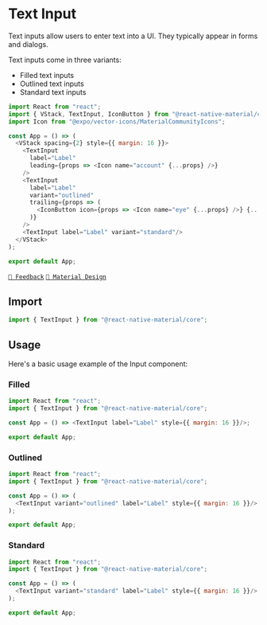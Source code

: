 # Text Input

Text inputs allow users to enter text into a UI. They typically appear in forms and dialogs.

Text inputs come in three variants:

- Filled text inputs
- Outlined text inputs
- Standard text inputs

```js with-preview
import React from "react";
import { VStack, TextInput, IconButton } from "@react-native-material/core";
import Icon from "@expo/vector-icons/MaterialCommunityIcons";

const App = () => (
  <VStack spacing={2} style={{ margin: 16 }}>
    <TextInput
      label="Label"
      leading={props => <Icon name="account" {...props} />}
    />
    <TextInput
      label="Label"
      variant="outlined"
      trailing={props => (
        <IconButton icon={props => <Icon name="eye" {...props} />} {...props} />
      )}
    />
    <TextInput label="Label" variant="standard"/>
  </VStack>
);

export default App;
```

[`💬 Feedback`](https://github.com/yamankatby/react-native-material/labels/component%3A%20TextInput)
[`🎨 Material Design`](https://material.io/components/text-fields)

## Import

```js
import { TextInput } from "@react-native-material/core";
```

## Usage

Here's a basic usage example of the Input component:

### Filled

```js with-preview
import React from "react";
import { TextInput } from "@react-native-material/core";

const App = () => <TextInput label="Label" style={{ margin: 16 }}/>;

export default App;
```

### Outlined

```js with-preview
import React from "react";
import { TextInput } from "@react-native-material/core";

const App = () => (
  <TextInput variant="outlined" label="Label" style={{ margin: 16 }}/>
);

export default App;
```

### Standard

```js with-preview
import React from "react";
import { TextInput } from "@react-native-material/core";

const App = () => (
  <TextInput variant="standard" label="Label" style={{ margin: 16 }}/>
);

export default App;
```
